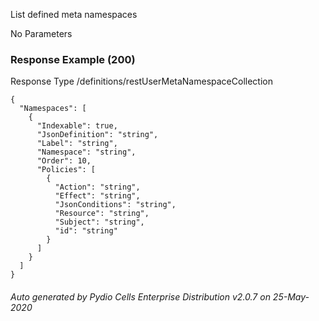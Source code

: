 






 
List defined meta namespaces  


No Parameters



### Response Example (200)
Response Type /definitions/restUserMetaNamespaceCollection

```
{
  "Namespaces": [
    {
      "Indexable": true,
      "JsonDefinition": "string",
      "Label": "string",
      "Namespace": "string",
      "Order": 10,
      "Policies": [
        {
          "Action": "string",
          "Effect": "string",
          "JsonConditions": "string",
          "Resource": "string",
          "Subject": "string",
          "id": "string"
        }
      ]
    }
  ]
}
```




###### Auto generated by Pydio Cells Enterprise Distribution v2.0.7 on 25-May-2020
